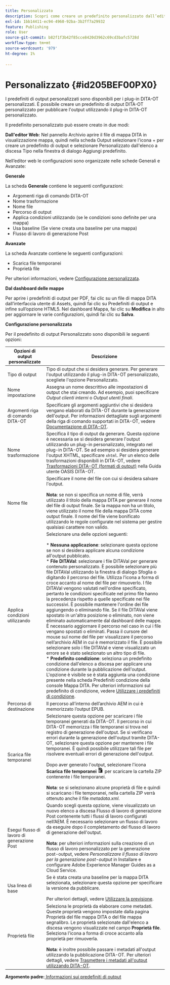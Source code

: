 ```yaml
---
title: Personalizzato
description: Scopri come creare un predefinito personalizzato dall’editor web e dal dashboard delle mappe. Configura un predefinito di output personalizzato in AEM Guides.
exl-id: 1bb14411-ec94-4960-92ba-3b2ff7a29932
feature: Publishing
role: User
source-git-commit: b82f1f3b42f85cce8420d3962c69cd3bafc5728d
workflow-type: tm+mt
source-wordcount: '979'
ht-degree: 1%

---
```


# Personalizzato {#id205BEF00PX0}

I predefiniti di output personalizzati sono disponibili per i plug-in DITA-OT personalizzati. È possibile creare un predefinito di output DITA-OT personalizzato per pubblicare l&#39;output utilizzando il plug-in DITA-OT personalizzato.

Il predefinito personalizzato può essere creato in due modi:

**Dall&#39;editor Web:** Nel pannello Archivio aprire il file di mappa DITA in visualizzazione mappa, quindi nella scheda Output selezionare l&#39;icona + per creare un predefinito di output e selezionare Personalizzato dall&#39;elenco a discesa Tipo nella finestra di dialogo Aggiungi predefinito.

Nell’editor web le configurazioni sono organizzate nelle schede Generali e Avanzate:

**Generale**

La scheda **Generale** contiene le seguenti configurazioni:

- Argomenti riga di comando DITA-OT
- Nome trasformazione
- Nome file
- Percorso di output
- Applica condizioni utilizzando \(se le condizioni sono definite per una mappa\)
- Usa baseline \(Se viene creata una baseline per una mappa\)
- Flusso di lavoro di generazione Post

**Avanzate**

La scheda Avanzate contiene le seguenti configurazioni:

- Scarica file temporanei
- Proprietà file

Per ulteriori informazioni, vedere [Configurazione personalizzata](#id231KJA00REJ).

**Dal dashboard delle mappe**

Per aprire i predefiniti di output per PDF, fai clic su un file di mappa DITA dall’interfaccia utente di Assets, quindi fai clic su Predefiniti di output e infine sull’opzione HTML5. Nel dashboard Mappa, fai clic su **Modifica** in alto per aggiornare le varie configurazioni, quindi fai clic su **Salva**.

**Configurazione personalizzata**

Per il predefinito di output Personalizzato sono disponibili le seguenti opzioni:

| Opzioni di output personalizzate | Descrizione |
| --- | --- |
| Tipo di output | Tipo di output che si desidera generare. Per generare l&#39;output utilizzando il plug-in DITA-OT personalizzato, scegliete l&#39;opzione Personalizzato. |
| Nome impostazione | Assegna un nome descrittivo alle impostazioni di output che stai creando. Ad esempio, puoi specificare _Output clienti interni_ o _Output utenti finali_. |
| Argomenti riga di comando DITA-OT | Specificare gli argomenti aggiuntivi che si desidera vengano elaborati da DITA-OT durante la generazione dell&#39;output. Per informazioni dettagliate sugli argomenti della riga di comando supportati in DITA-OT, vedere [Documentazione di DITA-OT](https://www.dita-ot.org/). |
| Nome trasformazione | Specifica il tipo di output da generare. Questa opzione è necessaria se si desidera generare l&#39;output utilizzando un plug-in personalizzato, integrato nel plug-in DITA-OT. Se ad esempio si desidera generare l&#39;output XHTML, specificare `xhtml`. Per un elenco delle trasformazioni disponibili in DITA-OT, vedere [Trasformazioni DITA-OT (formati di output)](http://www.dita-ot.org/2.3/user-guide/AvailableTransforms.html) nella Guida utente OASIS DITA-OT. |
| Nome file | Specificare il nome del file con cui si desidera salvare l&#39;output.<br><br>**Nota**: se non si specifica un nome di file, verrà utilizzato il titolo della mappa DITA per generare il nome del file di output finale. Se la mappa non ha un titolo, viene utilizzato il nome file della mappa DITA come output finale. Il nome del file viene bonificato utilizzando le regole configurate nel sistema per gestire qualsiasi carattere non valido. |
| Applica condizioni utilizzando | Selezionare una delle opzioni seguenti:<br><br>* **Nessuna applicazione**: selezionare questa opzione se non si desidera applicare alcuna condizione all&#39;output pubblicato.<br>* **File DITAVal**: selezionare i file DITAVal per generare contenuto personalizzato. È possibile selezionare più file DITAVal utilizzando la finestra di dialogo Sfoglia o digitando il percorso del file. Utilizza l’icona a forma di croce accanto al nome del file per rimuoverlo. I file DITAVal vengono valutati nell&#39;ordine specificato, pertanto le condizioni specificate nel primo file hanno la precedenza rispetto a quelle specificate nei file successivi. È possibile mantenere l&#39;ordine dei file aggiungendo o eliminando file. Se il file DITAVal viene spostato in un&#39;altra posizione o eliminato, non viene eliminato automaticamente dal dashboard delle mappe. È necessario aggiornare il percorso nel caso in cui i file vengano spostati o eliminati. Passa il cursore del mouse sul nome del file per visualizzare il percorso nell’archivio AEM in cui è memorizzato il file. È possibile selezionare solo i file DITAVal e viene visualizzato un errore se è stato selezionato un altro tipo di file.<br>* **Predefinito condizione**: seleziona un predefinito condizione dall&#39;elenco a discesa per applicare una condizione durante la pubblicazione dell&#39;output. L&#39;opzione è visibile se è stata aggiunta una condizione presente nella scheda Predefiniti condizione della console Mappa DITA. Per ulteriori informazioni sul predefinito di condizione, vedere [Utilizzare i predefiniti di condizione](generate-output-use-condition-presets.md#id1825FL004PN). |
| Percorso di destinazione | Il percorso all’interno dell’archivio AEM in cui è memorizzato l’output EPUB. |
| Scarica file temporanei | Selezionare questa opzione per scaricare i file temporanei generati da DITA-OT. Il percorso in cui DITA-OT memorizza i file temporanei si trova nel registro di generazione dell&#39;output. Se si verificano errori durante la generazione dell&#39;output tramite DITA-OT, selezionare questa opzione per mantenere i file temporanei. È quindi possibile utilizzare tali file per risolvere eventuali errori di generazione dell&#39;output.<br> <br> Dopo aver generato l&#39;output, selezionare l&#39;icona **Scarica file temporanei** ![Scarica file temporanei](images/download-temp-files-icon.png) per scaricare la cartella ZIP contenente i file temporanei. <br><br> **Nota**: se si selezionano alcune proprietà di file e quindi si scaricano i file temporanei, nella cartella ZIP verrà ottenuto anche il file *metadata.xml*. |
| Esegui flusso di lavoro di generazione Post | Quando scegli questa opzione, viene visualizzato un nuovo elenco a discesa Flusso di lavoro di generazione Post contenente tutti i flussi di lavoro configurati nell’AEM. È necessario selezionare un flusso di lavoro da eseguire dopo il completamento del flusso di lavoro di generazione dell&#39;output.<br><br>**Nota**: per ulteriori informazioni sulla creazione di un flusso di lavoro personalizzato per la generazione post-output, vedere _Personalizzare il flusso di lavoro per la generazione post-output_ in Installare e configurare Adobe Experience Manager Guides as a Cloud Service. |
| Usa linea di base | Se è stata creata una baseline per la mappa DITA selezionata, selezionare questa opzione per specificare la versione da pubblicare.<br><br>Per ulteriori dettagli, vedere [Utilizzare la previsione](generate-output-use-baseline-for-publishing.md#id1825FI0J0PF). |
| Proprietà file | Seleziona le proprietà da elaborare come metadati. Queste proprietà vengono impostate dalla pagina Proprietà del file mappa DITA o del file mappa segnalibro. Le proprietà selezionate dall&#39;elenco a discesa vengono visualizzate nel campo **Proprietà file**. Seleziona l’icona a forma di croce accanto alla proprietà per rimuoverla. <br><br>**Nota**: è inoltre possibile passare i metadati all&#39;output utilizzando la pubblicazione DITA-OT. Per ulteriori dettagli, vedere [Trasmettere i metadati all&#39;output utilizzando DITA-OT](pass-metadata-dita-ot.md#id21BJ00QD0XA). |

**Argomento padre:**[ Informazioni sui predefiniti di output](generate-output-understand-presets.md)
